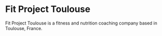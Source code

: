 # Fit Project Toulouse

Fit Project Toulouse is a fitness and nutrition coaching company based in Toulouse, France.